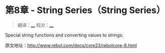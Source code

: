 # 第8章 - String Series（String Series）

> 翻译：[__](#) 校对：[__](#)

Special string functions and converting values to strings.

原文地址：http://www.rebol.com/docs/core23/rebolcore-8.html